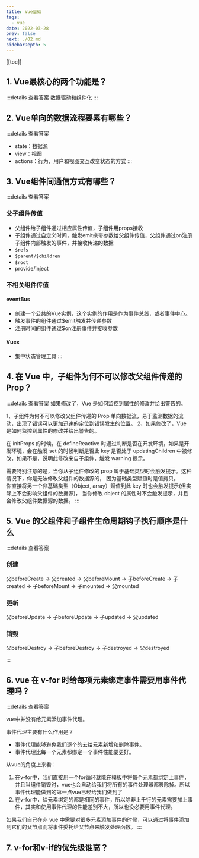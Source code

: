 ```yaml
---
title: Vue基础
tags: 
  - vue
date: 2022-03-28
prev: false
next: ./02.md
sidebarDepth: 5
---
```


[[toc]]

## 1. Vue最核心的两个功能是？

:::details 查看答案
数据驱动和组件化
:::

## 2. Vue单向的数据流程要素有哪些？

:::details 查看答案
- state：数据源
- view：视图
- actions：行为，用户和视图交互改变状态的方式
:::

## 3. Vue组件间通信方式有哪些？

:::details 查看答案

### 父子组件传值
- 父组件给子组件通过相应属性传值，子组件用props接收
- 子组件通过自定义时间，触发emit携带参数给父组件传值，父组件通过on注册子组件内部触发的事件，并接收传递的数据
- `$refs`
- `$parent/$children`
- `$root`
- provide/inject
### 不相关组件传值
#### eventBus
  - 创建一个公共的Vue实例，这个实例的作用是作为事件总线，或者事件中心。
  - 触发事件的组件通过$emit触发并传递参数
  - 注册时间的组件通过$on注册事件并接收参数

#### Vuex
  - 集中状态管理工具
:::
## 4. 在 Vue 中，子组件为何不可以修改父组件传递的 Prop？
:::details 查看答案
如果修改了，Vue 是如何监控到属性的修改并给出警告的。

1、子组件为何不可以修改父组件传递的 Prop 单向数据流，易于监测数据的流动，出现了错误可以更加迅速的定位到错误发生的位置。 
2、如果修改了，Vue 是如何监控到属性的修改并给出警告的。

在 initProps 的时候，在 defineReactive 时通过判断是否在开发环境，如果是开发环境，会在触发 set 的时候判断是否此 key 是否处于 updatingChildren 中被修改，如果不是，说明此修改来自子组件，触发 warning 提示。

需要特别注意的是，当你从子组件修改的 prop 属于基础类型时会触发提示。这种情况下，你是无法修改父组件的数据源的， 因为基础类型赋值时是值拷贝。  
你直接将另一个非基础类型（Object, array）赋值到此 key 时也会触发提示(但实际上不会影响父组件的数据源)， 当你修改 object 的属性时不会触发提示，并且会修改父组件数据源的数据。
:::

## 5. Vue 的父组件和子组件生命周期钩子执行顺序是什么

:::details 查看答案
### 创建
父beforeCreate -> 父created -> 父beforeMount -> 子beforeCreate -> 子created -> 子beforeMount -> 子mounted -> 父mounted

### 更新
父beforeUpdate -> 子beforeUpdate -> 子updated -> 父updated

### 销毁
父beforeDestroy -> 子beforeDestroy -> 子destroyed -> 父destroyed

:::

## 6. vue 在 v-for 时给每项元素绑定事件需要用事件代理吗？

:::details 查看答案

vue中并没有给元素添加事件代理。

事件代理主要有什么作用是？
- 事件代理能够避免我们逐个的去给元素新增和删除事件。
- 事件代理比每一个元素都绑定一个事件性能要更好。

从vue的角度上来看：
1. 在v-for中，我们直接用一个for循环就能在模板中将每个元素都绑定上事件，并且当组件销毁时，vue也会自动给我们将所有的事件处理器都移除掉。所以事件代理能做到的第一点vue已经给我们做到了
2. 在v-for中，给元素绑定的都是相同的事件，所以除非上千行的元素需要加上事件，其实和使用事件代理的性能差别不大，所以也没必要用事件代理。

如果我们自己在非 vue 中需要对很多元素添加事件的时候，可以通过将事件添加到它们的父节点而将事件委托给父节点来触发处理函数。
:::


## 7. v-for和v-if的优先级谁高？ <Badge text="TODO" type="error"/>
